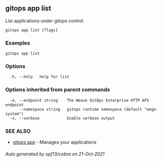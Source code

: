 ## gitops app list

List applications under gitops control

```
gitops app list [flags]
```

### Examples

```
gitops app list
```

### Options

```
  -h, --help   help for list
```

### Options inherited from parent commands

```
  -e, --endpoint string    The Weave GitOps Enterprise HTTP API endpoint
      --namespace string   gitops runtime namespace (default "wego-system")
  -v, --verbose            Enable verbose output
```

### SEE ALSO

* [gitops app](gitops_app.md)	 - Manages your applications

###### Auto generated by spf13/cobra on 21-Oct-2021
